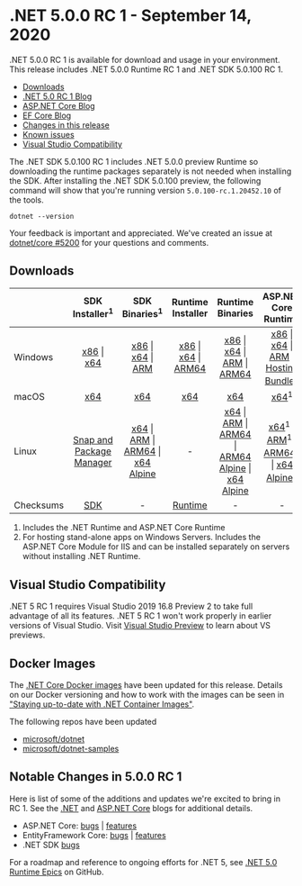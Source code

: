 # .NET 5.0.0 RC 1 - September 14, 2020

.NET 5.0.0 RC 1 is available for download and usage in your environment. This release includes .NET 5.0.0 Runtime RC 1 and .NET SDK 5.0.100 RC 1.

* [Downloads](https://dotnet.microsoft.com/download/dotnet/5.0)
* [.NET 5.0 RC 1 Blog][dotnet-blog]
* [ASP.NET Core Blog][aspnet-blog]
* [EF Core Blog][ef-blog]
* [Changes in this release](#notable-changes-in-500-rc-1)
* [Known issues](../5.0-known-issues.md)
* [Visual Studio Compatibility](#visual-studio-compatibility)

The .NET SDK 5.0.100 RC 1 includes .NET 5.0.0 preview Runtime so downloading the runtime packages separately is not needed when installing the SDK. After installing the .NET SDK 5.0.100 preview, the following command will show that you're running version `5.0.100-rc.1.20452.10` of the tools.

`dotnet --version`

Your feedback is important and appreciated. We've created an issue at [dotnet/core #5200](https://github.com/dotnet/core/issues/5200) for your questions and comments.

## Downloads

|           | SDK Installer<sup>1</sup>                        | SDK Binaries<sup>1</sup>                 | Runtime Installer                                        | Runtime Binaries                                 | ASP.NET Core Runtime           |
| --------- | :------------------------------------------:     | :----------------------:                 | :---------------------------:                            | :-------------------------:                      | :-----------------:            |
| Windows   | [x86][dotnet-sdk-win-x86.exe] \| [x64][dotnet-sdk-win-x64.exe] | [x86][dotnet-sdk-win-x86.zip] \| [x64][dotnet-sdk-win-x64.zip] \| [ARM][dotnet-sdk-win-arm.zip] | [x86][dotnet-runtime-win-x86.exe] \| [x64][dotnet-runtime-win-x64.exe] \| [ARM64][dotnet-runtime-win-arm64.exe] | [x86][dotnet-runtime-win-x86.zip] \| [x64][dotnet-runtime-win-x64.zip] \| [ARM][dotnet-runtime-win-arm.zip] \| [ARM64][dotnet-runtime-win-arm64.zip] | [x86][aspnetcore-runtime-win-x86.exe] \| [x64][aspnetcore-runtime-win-x64.exe] \| [ARM][aspnetcore-runtime-win-arm.zip] \|<br/> [Hosting Bundle][dotnet-hosting-win.exe]<sup>2</sup> |
| macOS     | [x64][dotnet-sdk-osx-x64.pkg]  | [x64][dotnet-sdk-osx-x64.tar.gz]     | [x64][dotnet-runtime-osx-x64.pkg] | [x64][dotnet-runtime-osx-x64.tar.gz] | [x64][aspnetcore-runtime-osx-x64.tar.gz]<sup>1</sup>
| Linux     | [Snap and Package Manager](5.0.0-rc.1-install-instructions.md)  | [x64][dotnet-sdk-linux-x64.tar.gz] \| [ARM][dotnet-sdk-linux-arm.tar.gz] \| [ARM64][dotnet-sdk-linux-arm64.tar.gz] \| [x64 Alpine][dotnet-sdk-linux-musl-x64.tar.gz] | - | [x64][dotnet-runtime-linux-x64.tar.gz] \| [ARM][dotnet-runtime-linux-arm.tar.gz] \| [ARM64][dotnet-runtime-linux-arm64.tar.gz] \| [ARM64 Alpine][dotnet-runtime-linux-musl-arm64.tar.gz] \| [x64 Alpine][dotnet-runtime-linux-musl-x64.tar.gz] | [x64][aspnetcore-runtime-linux-x64.tar.gz]<sup>1</sup>  \| [ARM][aspnetcore-runtime-linux-arm.tar.gz]<sup>1</sup> \| [ARM64][aspnetcore-runtime-linux-arm64.tar.gz]<sup>1</sup> \| [x64 Alpine][aspnetcore-runtime-linux-musl-x64.tar.gz]<sup>1</sup> |
| Checksums | [SDK][checksums-sdk]                             | -                                        | [Runtime][checksums-runtime]                             | - | - |

1. Includes the .NET Runtime and ASP.NET Core Runtime
2. For hosting stand-alone apps on Windows Servers. Includes the ASP.NET Core Module for IIS and can be installed separately on servers without installing .NET Runtime.

## Visual Studio Compatibility

.NET 5 RC 1 requires Visual Studio 2019 16.8 Preview 2 to take full advantage of all its features. .NET 5 RC 1 won't work properly in earlier versions of Visual Studio. Visit [Visual Studio Preview](https://visualstudio.microsoft.com/vs/preview/) to learn about VS previews.

## Docker Images

The [.NET Core Docker images](https://hub.docker.com/r/microsoft/dotnet/) have been updated for this release. Details on our Docker versioning and how to work with the images can be seen in ["Staying up-to-date with .NET Container Images"](https://devblogs.microsoft.com/dotnet/staying-up-to-date-with-net-container-images/).

The following repos have been updated

* [microsoft/dotnet](https://hub.docker.com/r/microsoft/dotnet)
* [microsoft/dotnet-samples](https://hub.docker.com/r/microsoft/dotnet-samples)

## Notable Changes in 5.0.0 RC 1

Here is list of some of the additions and updates we're excited to bring in RC 1. See the [.NET][dotnet-blog] and [ASP.NET Core][aspnet-blog] blogs for additional details.

* ASP.NET Core: [bugs][aspnet_bugs] | [features][aspnet_features]
* EntityFramework Core: [bugs][ef_bugs] | [features][ef_features]
* .NET SDK [bugs][sdk_bugs]

For a roadmap and reference to ongoing efforts for .NET 5, see [.NET 5.0 Runtime Epics](https://github.com/dotnet/runtime/issues/37269) on GitHub.

[blob-runtime]: https://dotnetcli.blob.core.windows.net/dotnet/Runtime/
[blob-sdk]: https://dotnetcli.blob.core.windows.net/dotnet/Sdk/
[release-notes]: https://github.com/dotnet/core/blob/main/release-notes/5.0/preview/5.0.0-rc.1.md

[checksums-runtime]: https://dotnetcli.blob.core.windows.net/dotnet/checksums/5.0.0-rc.1-sha.txt
[checksums-sdk]: https://dotnetcli.blob.core.windows.net/dotnet/checksums/5.0.0-rc.1-sha.txt

[linux-install]: https://learn.microsoft.com/dotnet/core/install/linux
[linux-setup]: https://github.com/dotnet/core/blob/main/Documentation/linux-setup.md

[dotnet-blog]: https://devblogs.microsoft.com/dotnet/announcing-net-5-0-rc-1/
[aspnet-blog]: https://devblogs.microsoft.com/aspnet/asp-net-core-updates-in-net-5-release-candidate-1/
[ef-blog]: https://devblogs.microsoft.com/dotnet/announcing-entity-framework-core-efcore-5-0-rc1/
[ef_bugs]: https://github.com/dotnet/efcore/issues?q=is%3Aissue+milestone%3A5.0.0-rc1+is%3Aclosed+label%3Atype-bug+is%3Aclosed
[ef_features]: https://github.com/dotnet/efcore/issues?q=is%3Aissue+milestone%3A5.0.0-rc1+is%3Aclosed+label%3Atype-enhancement+is%3Aclosed

[aspnet_bugs]: https://github.com/aspnet/AspNetCore/issues?q=is%3Aissue+milestone%3A5.0.0-rc1+label%3ADone+label%3Abug+is%3Aclosed
[aspnet_features]: https://github.com/aspnet/AspNetCore/issues?q=is%3Aissue+milestone%3A5.0.0-rc1+label%3ADone+label%3Aenhancement+is%3Aclosed
[runtime_bugs]: https://github.com/dotnet/runtime/issues?utf8=%E2%9C%93&q=is%3Aissue+milestone%3A5.0+label%3Abug+is%3Aclosed
[runtime_features]: https://github.com/dotnet/runtime/issues?q=is%3Aissue+milestone%3A5.0+label%3Aenhancement+is%3Aclosed

[sdk_bugs]: https://github.com/dotnet/sdk/issues?q=is%3Aissue+is%3Aclosed+milestone%3A5.0.1xx+is%3Aclosed


[//]: # ( Runtime 5.0.0-rc.1.20451.14)
[dotnet-runtime-linux-arm.tar.gz]: https://download.visualstudio.microsoft.com/download/pr/de043fe1-1a5b-4d29-878c-87a99efcca8d/8c928e7725179e4707975a13fc01d8ed/dotnet-runtime-5.0.0-rc.1.20451.14-linux-arm.tar.gz
[dotnet-runtime-linux-arm64.tar.gz]: https://download.visualstudio.microsoft.com/download/pr/367623bd-affb-47ea-af65-466d6c002537/bae126bda0f016d1284402e73ab7d333/dotnet-runtime-5.0.0-rc.1.20451.14-linux-arm64.tar.gz
[dotnet-runtime-linux-musl-arm64.tar.gz]: https://download.visualstudio.microsoft.com/download/pr/299d3d51-34fd-4a56-97f5-bc1b1e23c952/22ef5dc7fcb2093f28678192e38970f6/dotnet-runtime-5.0.0-rc.1.20451.14-linux-musl-arm64.tar.gz
[dotnet-runtime-linux-musl-x64.tar.gz]: https://download.visualstudio.microsoft.com/download/pr/e61bcfc0-4874-4da7-9817-5fc538e2bddc/c7c43882804d9e46290629f2e433094a/dotnet-runtime-5.0.0-rc.1.20451.14-linux-musl-x64.tar.gz
[dotnet-runtime-linux-x64.tar.gz]: https://download.visualstudio.microsoft.com/download/pr/cac4993a-0f79-43c6-baf9-f688867a37bf/adf0935ca2082cd05d3f00adc04d1848/dotnet-runtime-5.0.0-rc.1.20451.14-linux-x64.tar.gz
[dotnet-runtime-osx-x64.pkg]: https://download.visualstudio.microsoft.com/download/pr/25bc26cc-515f-40b1-8d8e-a4e80be19bcd/f143b38c0c4e3fcfdaa2a10bff922409/dotnet-runtime-5.0.0-rc.1.20451.14-osx-x64.pkg
[dotnet-runtime-osx-x64.tar.gz]: https://download.visualstudio.microsoft.com/download/pr/19a92536-8f11-4e76-8b66-1093944678f0/0c66d0d9559b252b81d665011b815b57/dotnet-runtime-5.0.0-rc.1.20451.14-osx-x64.tar.gz
[dotnet-runtime-win-arm.zip]: https://download.visualstudio.microsoft.com/download/pr/39944a8a-7088-4d77-9b76-0f209034ccc1/684afa63d16263e7cc2aa82c35c74df8/dotnet-runtime-5.0.0-rc.1.20451.14-win-arm.zip
[dotnet-runtime-win-arm64.exe]: https://download.visualstudio.microsoft.com/download/pr/d5f01583-69a8-4077-aa86-50b11aece3da/a84a0a10fb1129c208e5da9d950204d7/dotnet-runtime-5.0.0-rc.1.20451.14-win-arm64.exe
[dotnet-runtime-win-arm64.zip]: https://download.visualstudio.microsoft.com/download/pr/4d35ba16-337f-4ac3-9577-223bc4684fa6/c4e099b8f642a184f761c647c7b039ce/dotnet-runtime-5.0.0-rc.1.20451.14-win-arm64.zip
[dotnet-runtime-win-x64.exe]: https://download.visualstudio.microsoft.com/download/pr/d35c675c-bc26-44c1-9c6f-f9d679a4c17f/e79d8bcb768e43b342a5020b56272038/dotnet-runtime-5.0.0-rc.1.20451.14-win-x64.exe
[dotnet-runtime-win-x64.zip]: https://download.visualstudio.microsoft.com/download/pr/d3423213-6348-4a57-b04b-5b68821ad58c/5e23fb7bf77de3239455a84f5ae1f41a/dotnet-runtime-5.0.0-rc.1.20451.14-win-x64.zip
[dotnet-runtime-win-x86.exe]: https://download.visualstudio.microsoft.com/download/pr/ff211b3d-28fe-4ed7-8da9-5302eccb8405/1eebf8abc162734815d9634a1ef48da8/dotnet-runtime-5.0.0-rc.1.20451.14-win-x86.exe
[dotnet-runtime-win-x86.zip]: https://download.visualstudio.microsoft.com/download/pr/7d68f43e-bf7c-40f7-978f-d8c52a61c15b/0eb88cd6dce00eeb60879fdcc6d9a333/dotnet-runtime-5.0.0-rc.1.20451.14-win-x86.zip

[//]: # ( WindowsDesktop 5.0.0-rc.1.20452.2)
[windowsdesktop-runtime-win-arm64.exe]: https://download.visualstudio.microsoft.com/download/pr/24b79158-2f90-4b99-b44a-da60a66c5e0b/9e34e2ba20915ea5b556a5d99404c757/windowsdesktop-runtime-5.0.0-rc.1.20452.2-win-arm64.exe
[windowsdesktop-runtime-win-x64.exe]: https://download.visualstudio.microsoft.com/download/pr/86b2d242-948a-43f1-8f6b-c2d13d6197f9/645e928a93bb4b8ecf3f2ee4611727eb/windowsdesktop-runtime-5.0.0-rc.1.20452.2-win-x64.exe
[windowsdesktop-runtime-win-x86.exe]: https://download.visualstudio.microsoft.com/download/pr/0d419c8f-8826-4ade-817f-95f34fdcd1fe/900952b5e8ce2c15e975373948608065/windowsdesktop-runtime-5.0.0-rc.1.20452.2-win-x86.exe

[//]: # ( ASP 5.0.0-rc.1.20451.17)
[aspnetcore-runtime-linux-arm.tar.gz]: https://download.visualstudio.microsoft.com/download/pr/4f20eb4f-886c-44ba-aff4-c80356da3a53/e2933e72c3fdd65dd242f1260877a7f6/aspnetcore-runtime-5.0.0-rc.1.20451.17-linux-arm.tar.gz
[aspnetcore-runtime-linux-arm64.tar.gz]: https://download.visualstudio.microsoft.com/download/pr/6e4ebb4a-9369-4140-a673-3d26e96662e7/75273b1fb5f1141e1b98008a0c1baaa5/aspnetcore-runtime-5.0.0-rc.1.20451.17-linux-arm64.tar.gz
[aspnetcore-runtime-linux-musl-arm64.tar.gz]: https://download.visualstudio.microsoft.com/download/pr/f3042e86-9bd0-43e4-9604-63566bb7c28e/7757edb49ee3a65b3cc9840c7ffe3c8c/aspnetcore-runtime-5.0.0-rc.1.20451.17-linux-musl-arm64.tar.gz
[aspnetcore-runtime-linux-musl-x64.tar.gz]: https://download.visualstudio.microsoft.com/download/pr/cecfacdb-d286-46dd-8861-cd890a94b48c/1e3bb4a57ff116df1159073014a6b989/aspnetcore-runtime-5.0.0-rc.1.20451.17-linux-musl-x64.tar.gz
[aspnetcore-runtime-linux-x64.tar.gz]: https://download.visualstudio.microsoft.com/download/pr/401a2d7e-e959-4517-93fb-94b9f3b43123/0eca99d7a04ecd47cc6ccfab78fcfdaa/aspnetcore-runtime-5.0.0-rc.1.20451.17-linux-x64.tar.gz
[aspnetcore-runtime-osx-x64.tar.gz]: https://download.visualstudio.microsoft.com/download/pr/38de39c3-20a6-4c57-b56a-8c1c08f59002/8dcdaa4f54c03fbee034471e01e685ed/aspnetcore-runtime-5.0.0-rc.1.20451.17-osx-x64.tar.gz
[aspnetcore-runtime-win-arm.zip]: https://download.visualstudio.microsoft.com/download/pr/530142c6-f8c0-4d04-9f82-4c1a79b9e449/10c8af4a4fde73d5837f712468a33de9/aspnetcore-runtime-5.0.0-rc.1.20451.17-win-arm.zip
[aspnetcore-runtime-win-arm64.zip]: https://download.visualstudio.microsoft.com/download/pr/6c26756a-aee1-4db0-808f-9ea78618b3ed/e3a76f9beab8fc97791c43d038faee3f/aspnetcore-runtime-5.0.0-rc.1.20451.17-win-arm64.zip
[aspnetcore-runtime-win-x64.exe]: https://download.visualstudio.microsoft.com/download/pr/1b043251-286a-498a-ba8d-1cd402701d00/81184e7f41caace559f39e23c9ea4dc4/aspnetcore-runtime-5.0.0-rc.1.20451.17-win-x64.exe
[aspnetcore-runtime-win-x64.zip]: https://download.visualstudio.microsoft.com/download/pr/d8a71a9f-cac2-4daf-b3d4-47a8c513ab8f/6b8e8040373ba16f2e42b80766429ed2/aspnetcore-runtime-5.0.0-rc.1.20451.17-win-x64.zip
[aspnetcore-runtime-win-x86.exe]: https://download.visualstudio.microsoft.com/download/pr/20f32578-040b-447f-8467-745f206836cb/54cad1c83ab689e31405848a36d4cf4c/aspnetcore-runtime-5.0.0-rc.1.20451.17-win-x86.exe
[aspnetcore-runtime-win-x86.zip]: https://download.visualstudio.microsoft.com/download/pr/1d519a46-c43b-400d-ab16-c500897a4813/2b57eb77cbc34c98913242ceda883622/aspnetcore-runtime-5.0.0-rc.1.20451.17-win-x86.zip
[dotnet-hosting-win.exe]: https://download.visualstudio.microsoft.com/download/pr/014b34d9-d987-43de-9aef-d9498fe50457/c20af7937a2a870e05f371cc2fc29d23/dotnet-hosting-5.0.0-rc.1.20451.17-win.exe

[//]: # ( SDK 5.0.100-rc.1.20452.10 )
[dotnet-sdk-linux-arm.tar.gz]: https://download.visualstudio.microsoft.com/download/pr/e6456209-63c8-43fc-ba2d-11c43c9eacd5/3a12e6bae9ff57c1964eb83cb01604b6/dotnet-sdk-5.0.100-rc.1.20452.10-linux-arm.tar.gz
[dotnet-sdk-linux-arm64.tar.gz]: https://download.visualstudio.microsoft.com/download/pr/8f24c20f-cf36-44bb-9405-becc781e6a1c/b5d8a40cde8b4525ea65ac4e5c7250d5/dotnet-sdk-5.0.100-rc.1.20452.10-linux-arm64.tar.gz
[dotnet-sdk-linux-musl-x64.tar.gz]: https://download.visualstudio.microsoft.com/download/pr/d30480ee-b9f5-4cfb-af6c-dfec2007c81d/51bdc68e5d97e8ca250118ae7865ba00/dotnet-sdk-5.0.100-rc.1.20452.10-linux-musl-x64.tar.gz
[dotnet-sdk-linux-x64.tar.gz]: https://download.visualstudio.microsoft.com/download/pr/e5536fae-e963-4fa6-a203-15604c7d703a/d0968c03feeeed41c2428854e13c0085/dotnet-sdk-5.0.100-rc.1.20452.10-linux-x64.tar.gz
[dotnet-sdk-osx-x64.pkg]: https://download.visualstudio.microsoft.com/download/pr/288c8d33-c0e0-4ab2-a9c0-7278f4e2490f/68c2c7c6e1d971d29caa12302e9352cf/dotnet-sdk-5.0.100-rc.1.20452.10-osx-x64.pkg
[dotnet-sdk-osx-x64.tar.gz]: https://download.visualstudio.microsoft.com/download/pr/a9a2b64c-6488-46e7-a2dd-60910ea7819e/a0c754acda184512c3b192b7e7c94d73/dotnet-sdk-5.0.100-rc.1.20452.10-osx-x64.tar.gz
[dotnet-sdk-win-arm.zip]: https://download.visualstudio.microsoft.com/download/pr/f64cf1a7-4c49-42fe-92c3-93357334ac05/8db2a577409d2482378dd95b645cd704/dotnet-sdk-5.0.100-rc.1.20452.10-win-arm.zip
[dotnet-sdk-win-arm64.zip]: https://download.visualstudio.microsoft.com/download/pr/e0c5dd3b-471b-4605-8eaf-a84e0ed60445/fdbd3487fd325c7ec8c71acab3021a38/dotnet-sdk-5.0.100-rc.1.20452.10-win-arm64.zip
[dotnet-sdk-win-x64.exe]: https://download.visualstudio.microsoft.com/download/pr/fc1e9923-c4ea-41eb-bddb-165b684fdd4d/cdc2508795eef111e2feb35625e2e460/dotnet-sdk-5.0.100-rc.1.20452.10-win-x64.exe
[dotnet-sdk-win-x64.zip]: https://download.visualstudio.microsoft.com/download/pr/945cfab1-8db2-40c5-ae45-6abd84327dfb/81c57003fc6c33f4fa6e7fb7709c21c4/dotnet-sdk-5.0.100-rc.1.20452.10-win-x64.zip
[dotnet-sdk-win-x86.exe]: https://download.visualstudio.microsoft.com/download/pr/ad6d35ac-f597-42d8-b0c4-48d685b94a33/bea99eb7c4e031191a9a88a50835a34b/dotnet-sdk-5.0.100-rc.1.20452.10-win-x86.exe
[dotnet-sdk-win-x86.zip]: https://download.visualstudio.microsoft.com/download/pr/2b91e9b6-d651-4ff2-9554-55620a11ba15/43b32bd93c88e864aab23e6b9a22ff5a/dotnet-sdk-5.0.100-rc.1.20452.10-win-x86.zip
